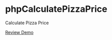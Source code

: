 # phpCalculatePizzaPrice
Calculate Pizza Price

[Review Demo](http://esinani.php.CalculatePizzaPrice.softeclab.com)

